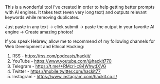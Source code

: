 This is a wonderful tool i've created in order to help getting better prompts with AI engines.
It takes text (even very long text) and outputs relevant keywords while removing duplicates.

Just paste in any text -> click submit -> paste the output in your favorite AI engine -> Create amazing photos!

If you speak Hebrew, allow me to recommend of my following channels for Web Development and Ethical Hacking:
1. RSS - https://rss.com/podcasts/hackit/
2. YouTube - https://www.youtube.com/@hackit770
3. Telegram - https://t.me/+RMcri-c84WhwdXVG
4. Twitter - https://mobile.twitter.com/hackit77
5. Instagram - https://www.instagram.com/hackit.co.il/
